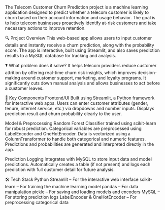 The Telecom Customer Churn Prediction project is a machine learning application designed to predict whether a telecom customer is likely to churn based on their account information and usage behavior. The goal is to help telecom businesses proactively identify at-risk customers and take necessary actions to improve retention.

🔍 Project Overview
This web-based app allows users to input customer details and instantly receive a churn prediction, along with the probability score. The app is interactive, built using Streamlit, and also saves prediction results to a MySQL database for tracking and analysis.

❓ What problem does it solve?
It helps telecom providers reduce customer attrition by offering real-time churn risk insights, which improves decision-making around customer support, marketing, and loyalty programs. It significantly cuts down manual analysis and allows businesses to act before a customer leaves.

🧠 Key Components
Frontend/UI
Built using Streamlit, a Python framework for interactive web apps.
Users can enter customer attributes (gender, tenure, internet service, etc.) via dropdowns and number inputs.
Displays prediction result and churn probability clearly to the user.

Model & Preprocessing
Random Forest Classifier trained using scikit-learn for robust prediction.
Categorical variables are preprocessed using LabelEncoder and OneHotEncoder.
Data is vectorized using a ColumnTransformer to handle both categorical and numeric features.
Predictions and probabilities are generated and interpreted directly in the app.

Prediction Logging
Integrates with MySQL to store input data and model predictions.
Automatically creates a table (if not present) and logs each prediction with full customer detail for future analysis.

🛠 Tech Stack
Python
Streamlit – For the interactive web interface
scikit-learn – For training the machine learning model
pandas – For data manipulation
pickle – For saving and loading models and encoders
MySQL – For storing prediction logs
LabelEncoder & OneHotEncoder – For preprocessing categorical data
